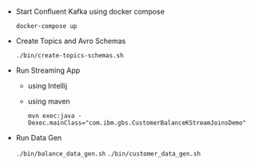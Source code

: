 - Start Confluent Kafka using docker compose

      docker-compose up
     
 - Create Topics and Avro Schemas
 
      `./bin/create-topics-schemas.sh`
     
 - Run Streaming App
     - using Intellij
     - using maven 
        
       `mvn exec:java -Dexec.mainClass="com.ibm.gbs.CustomerBalanceKStreamJoinsDemo"` 
     
 - Run Data Gen
 
      `./bin/balance_data_gen.sh`
      `./bin/customer_data_gen.sh`
